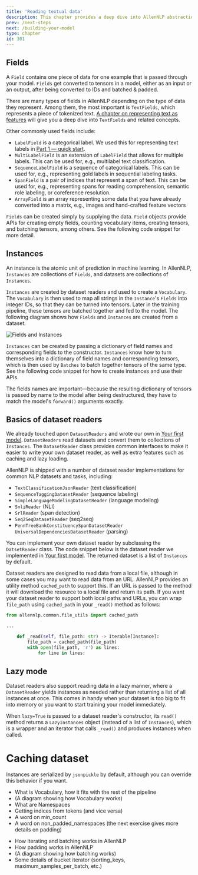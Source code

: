 ```yaml
---
title: 'Reading textual data'
description: This chapter provides a deep dive into AllenNLP abstractions that are essential for reading textual data, including fields and instances, dataset readers, vocabulary, and how batching is handled in AllenNLP
prev: /next-steps
next: /building-your-model
type: chapter
id: 301
---
```


<exercise id="1" title="Fields and instances">

## Fields

A `Field` contains one piece of data for one example that is passed through your model. `Fields` get converted to tensors in a model, either as an input or an output, after being converted to IDs and batched & padded. 

There are many types of fields in AllenNLP depending on the type of data they represent. Among them, the most important is `TextFields`, which represents a piece of tokenized text. [A chapter on representing text as features](/representing-text-as-features) will give you a deep dive into `TextFields` and related concepts.

Other commonly used fields include:

* `LabelField` is a categorical label. We used this for representing text labels in [Part 1 — quick start](/your-first-model).
* `MultiLabelField` is an extension of `LabelField` that allows for multiple labels. This can be used for, e.g., multilabel text classification.
* `SequenceLabelField` is a sequence of categorical labels. This can be used for, e.g., representing gold labels in sequential labeling tasks.
* `SpanField` is a pair of indices that represent a span of text. This can be used for, e.g., representing spans for reading comprehension, semantic role labeling, or coreference resolution.
* `ArrayField` is an array representing some data that you have already converted into a matrix, e.g., images and hand-crafted feature vectors

`Fields` can be created simply by supplying the data. `Field` objects provide APIs for creating empty fields, counting vocabulary items, creating tensors, and batching tensors, among others. See the following code snippet for more detail.

<codeblock source="reading-textual-data/fields"></codeblock>

## Instances

An instance is the atomic unit of prediction in machine learning. In AllenNLP, `Instances` are collections of `Fields`, and datasets are collections of `Instances`.

`Instances` are created by dataset readers and used to create a `Vocabulary`. The `Vocabulary` is then used to map all strings in the `Instance`'s `Fields` into integer IDs, so that they can be turned into tensors. Later in the training pipeline, these tensors are batched together and fed to the model. The following diagram shows how `Fields` and `Instances` are created from a dataset.

<img src="/reading-textual-data/fields-and-instances.svg" alt="Fields and Instances" />

`Instances` can be created by passing a dictionary of field names and corresponding fields to the constructor. `Instances` know how to turn themselves into a dictionary of field names and corresponding tensors, which is then used by `Batches` to batch together tensors of the same type. See the following code snippet for how to create instances and use their APIs.

The fields names are important—because the resulting dictionary of tensors is passed by name to the model after being destructured, they have to match the model's `forward()` arguments exactly.

<codeblock source="reading-textual-data/instances"></codeblock>

</exercise>

<exercise id="2" title="Dataset readers">

## Basics of dataset readers

We already touched upon `DatasetReaders` and wrote our own in [Your first model](/your-first-model). `DatasetReaders` read datasets and convert them to collections of `Instances`. The `DatasetReader` class provides common interfaces to make it easier to write your own dataset reader, as well as extra features such as caching and lazy loading.

AllenNLP is shipped with a number of dataset reader implementations for common NLP datasets and tasks, including:

* `TextClassificationJsonReader` (text classification)
* `SequenceTaggingDatasetReader` (sequence labeling)
* `SimpleLanguageModelingDatasetReader` (language modeling)
* `SnliReader` (NLI)
* `SrlReader` (span detection)
* `Seq2SeqDatasetReader` (seq2seq)
* `PennTreeBankConstituencySpanDatasetReader` `UniversalDependenciesDatasetReader` (parsing)

You can implement your own dataset reader by subclassing the `DatsetReader` class. The code snippet below is the dataset reader we implemented in [Your first model](/your-first-model). The returned dataset is a list of `Instances` by default.

<codeblock source="reading-textual-data/dataset_reader_basic"></codeblock>

Dataset readers are designed to read data from a local file, although in some cases you may want to read data from an URL. AllenNLP provides an utility method `cached_path` to support this. If an URL is passed to the method it will download the resource to a local file and return its path. If you want your dataset reader to support both local paths and URLs, you can wrap `file_path` using `cached_path` in your `_read()` method as follows:

```python
from allennlp.common.file_utils import cached_path

...

    def _read(self, file_path: str) -> Iterable[Instance]:
        file_path = cached_path(file_path)
        with open(file_path, 'r') as lines:
            for line in lines:
```

## Lazy mode

Dataset readers also support reading data in a lazy manner, where a  `DatasetReader` yields instances as needed rather than returning a list of all instances at once. This comes in handy when your dataset is too big to fit into memory or you want to start training your model immediately.

When `lazy=True` is passed to a dataset reader's constructor, its `read()` method returns a `LazyInstances` object (instead of a list of `Instances`), which is a wrapper and an iterator that calls `_read()` and produces instances when called.

<codeblock source="reading-textual-data/dataset_reader_lazy"></codeblock>

# Caching dataset

<codeblock source="reading-textual-data/dataset_reader_cache"></codeblock>

Instances are serialized by `jsonpickle` by default, although you can override this behavior if you want.

</exercise>

<exercise id="3" title="Vocabulary">

* What is Vocabulary, how it fits with the rest of the pipeline
* (A diagram showing how Vocabulary works)
* What are Namespaces
* Getting indices from tokens (and vice versa)
* A word on min_count
* A word on non_padded_namespaces (the next exercise gives more details on padding)

</exercise>

<exercise id="4" title="Iterators, batching, and padding">

* How iterating and batching works in AllenNLP
* How padding works in AllenNLP
* (A diagram showing how batching works)
* Some details of bucket iterator (sorting_keys, maximum_samples_per_batch, etc.)

</exercise>
